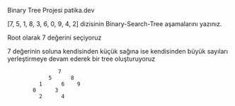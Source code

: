 Binary Tree Projesi patika.dev

[7, 5, 1, 8, 3, 6, 0, 9, 4, 2] dizisinin Binary-Search-Tree aşamalarını yazınız.


Root olarak 7 değerini seçiyoruz


7 değerinin soluna kendisinden küçük sağına ise kendisinden büyük sayıları yerleştirmeye devam ederek bir tree oluşturuyoruz

                    7 
                 5      8    
              1      6    9 
            0      3
              2      4
              

